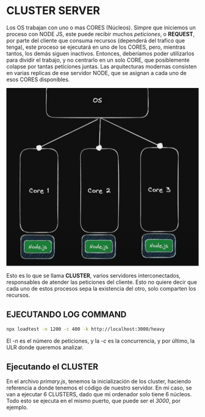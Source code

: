 # CLUSTER SERVER

Los OS trabajan con uno o mas CORES (Núcleos). Simpre que iniciemos un proceso con NODE JS, este puede recibir muchos *peticiones*, o **REQUEST**, por parte del cliente que consuma recursos (dependerá del trafico que tenga), este proceso se ejecutará en uno de los CORES, pero, mientras tantos, los demás siguen inactivos. Entonces, deberíamos poder utilizarlos para dividir el trabajo, y no centrarlo en un solo CORE, que posiblemente colapse por tantas peticiones juntas.
Las arquitecturas modernas consisten en varias replicas de ese servidor NODE, que se asignan a cada uno de esos CORES disponibles.


![alt text](image.png)


Esto es lo que se llama **CLUSTER**, varios servidores interconectados, responsables de atender las peticiones del cliente. Esto no quiere decir que cada uno de estos procesos sepa la existencia del otro, solo comparten los recursos.


## EJECUTANDO LOG COMMAND

```bash
npx loadtest -n 1200 -c 400 -k http://localhost:3000/heavy
```

El *-n* es el número de peticiones, y la *-c* es la concurrencia, y por último, la ULR donde queremos analizar.


## Ejecutando el CLUSTER

En el archivo *primary.js*, tenemos la inicialización de los cluster, haciendo referencia a donde tenemos el código de nuestro servidor. En mi caso, se van a ejecutar 6 CLUSTERS, dado que mi ordenador solo tiene 6 núcleos. Todo esto se ejecuta en el mismo puerto, que puede ser el *3000*, por ejemplo.